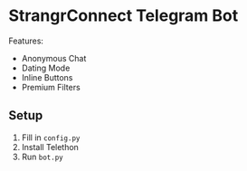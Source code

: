 # StrangrConnect Telegram Bot

Features:
- Anonymous Chat
- Dating Mode
- Inline Buttons
- Premium Filters

## Setup
1. Fill in `config.py`
2. Install Telethon
3. Run `bot.py`
